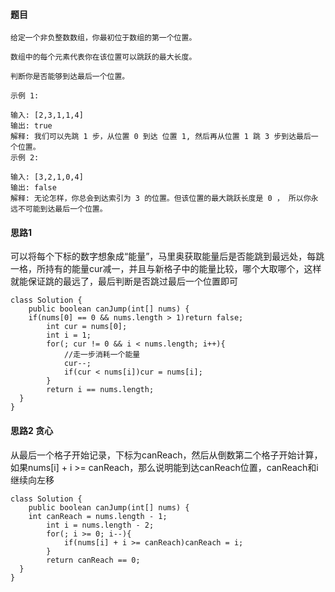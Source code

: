 #### 题目
```
给定一个非负整数数组，你最初位于数组的第一个位置。

数组中的每个元素代表你在该位置可以跳跃的最大长度。

判断你是否能够到达最后一个位置。

示例 1:

输入: [2,3,1,1,4]
输出: true
解释: 我们可以先跳 1 步，从位置 0 到达 位置 1, 然后再从位置 1 跳 3 步到达最后一个位置。
示例 2:

输入: [3,2,1,0,4]
输出: false
解释: 无论怎样，你总会到达索引为 3 的位置。但该位置的最大跳跃长度是 0 ， 所以你永远不可能到达最后一个位置。
```
#### 思路1
可以将每个下标的数字想象成“能量”，马里奥获取能量后是否能跳到最远处，每跳一格，所持有的能量cur减一，并且与新格子中的能量比较，哪个大取哪个，这样就能保证跳的最远了，最后判断是否跳过最后一个位置即可
```
class Solution {
    public boolean canJump(int[] nums) {
    if(nums[0] == 0 && nums.length > 1)return false;
        int cur = nums[0];
        int i = 1;
        for(; cur != 0 && i < nums.length; i++){
            //走一步消耗一个能量
            cur--;
            if(cur < nums[i])cur = nums[i];
        }
        return i == nums.length;
  }
}
```
#### 思路2 贪心
从最后一个格子开始记录，下标为canReach，然后从倒数第二个格子开始计算，如果nums[i] + i >= canReach，那么说明能到达canReach位置，canReach和i继续向左移
```
class Solution {
    public boolean canJump(int[] nums) {
    int canReach = nums.length - 1;
        int i = nums.length - 2;
        for(; i >= 0; i--){
            if(nums[i] + i >= canReach)canReach = i;
        }
        return canReach == 0;
  }
}
```
